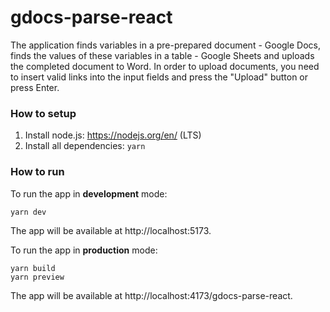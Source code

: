 # gdocs-parse-react

The application finds variables in a pre-prepared document - Google Docs, finds the values of these variables in a table - Google Sheets and uploads the completed document to Word.
In order to upload documents, you need to insert valid links into the input fields and press the "Upload" button or press Enter.

### How to setup

1. Install node.js: https://nodejs.org/en/ (LTS)
2. Install all dependencies:
   `yarn`

### How to run

To run the app in **development** mode:

```
yarn dev
```

The app will be available at http://localhost:5173.

To run the app in **production** mode:

```
yarn build
yarn preview
```

The app will be available at http://localhost:4173/gdocs-parse-react.
